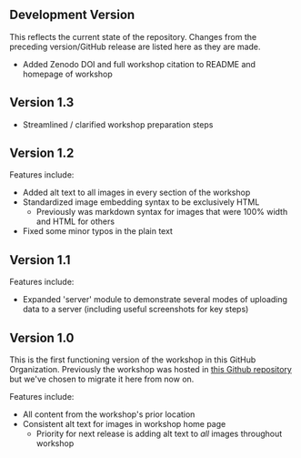 ## Development Version

This reflects the current state of the repository. Changes from the preceding version/GitHub release are listed here as they are made.

- Added Zenodo DOI and full workshop citation to README and homepage of workshop

## Version 1.3

- Streamlined / clarified workshop preparation steps

## Version 1.2

Features include:

- Added alt text to all images in every section of the workshop
- Standardized image embedding syntax to be exclusively HTML
    - Previously was markdown syntax for images that were 100% width and HTML for others
- Fixed some minor typos in the plain text

## Version 1.1

Features include:

- Expanded 'server' module to demonstrate several modes of uploading data to a server (including useful screenshots for key steps)

## Version 1.0

This is the first functioning version of the workshop in this GitHub Organization. Previously the workshop was hosted in [this Github repository](https://github.com/NCEAS/scicomp-workshop-collaborative-coding) but we've chosen to migrate it here from now on.

Features include:

- All content from the workshop's prior location
- Consistent alt text for images in workshop home page
    - Priority for next release is adding alt text to _all_ images throughout workshop
